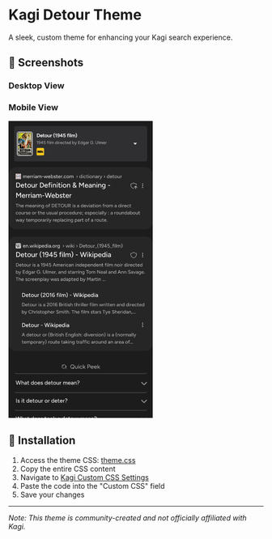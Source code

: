 # Kagi Detour Theme

A sleek, custom theme for enhancing your Kagi search experience.

## 📸 Screenshots

### Desktop View
### Mobile View
<img src="https://github.com/Netri0/Kagi-Detour-Theme/blob/main/screenshots/Mobile-Android.jpg" alt="Mobile Interface" width="285">

## 🚀 Installation

1. Access the theme CSS: [theme.css](https://raw.githubusercontent.com/Netri0/Kagi-Detour-Theme/refs/heads/main/theme.css)
2. Copy the entire CSS content
3. Navigate to [Kagi Custom CSS Settings](https://kagi.com/settings?p=custom_css)
4. Paste the code into the "Custom CSS" field
5. Save your changes

---
*Note: This theme is community-created and not officially affiliated with Kagi.*

